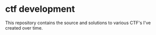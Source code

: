 # ctf development
This repository contains the source and solutions to various CTF's I've created over time.